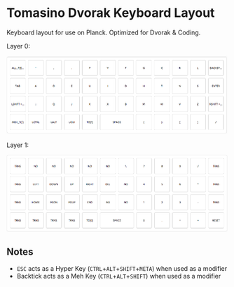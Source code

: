 # Tomasino Dvorak Keyboard Layout

Keyboard layout for use on Planck. Optimized for Dvorak & Coding.

Layer 0:

![image](images/layer-0.png)

Layer 1:

![image](images/layer-1.png)

## Notes

- `ESC` acts as a Hyper Key (`CTRL`+`ALT`+`SHIFT`+`META`) when used as a modifier
- Backtick acts as a Meh Key (`CTRL`+`ALT`+`SHIFT`) when used as a modifier
